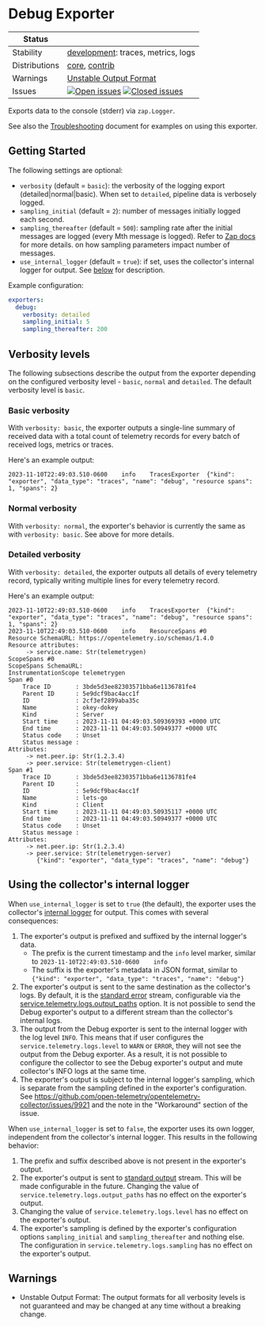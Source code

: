 # Debug Exporter

<!-- status autogenerated section -->
| Status        |           |
| ------------- |-----------|
| Stability     | [development]: traces, metrics, logs   |
| Distributions | [core], [contrib] |
| Warnings      | [Unstable Output Format](#warnings) |
| Issues        | [![Open issues](https://img.shields.io/github/issues-search/open-telemetry/opentelemetry-collector-contrib?query=is%3Aissue%20is%3Aopen%20label%3Aexporter%2Fdebug%20&label=open&color=orange&logo=opentelemetry)](https://github.com/open-telemetry/opentelemetry-collector-contrib/issues?q=is%3Aopen+is%3Aissue+label%3Aexporter%2Fdebug) [![Closed issues](https://img.shields.io/github/issues-search/open-telemetry/opentelemetry-collector-contrib?query=is%3Aissue%20is%3Aclosed%20label%3Aexporter%2Fdebug%20&label=closed&color=blue&logo=opentelemetry)](https://github.com/open-telemetry/opentelemetry-collector-contrib/issues?q=is%3Aclosed+is%3Aissue+label%3Aexporter%2Fdebug) |

[development]: https://github.com/open-telemetry/opentelemetry-collector#development
[core]: https://github.com/open-telemetry/opentelemetry-collector-releases/tree/main/distributions/otelcol
[contrib]: https://github.com/open-telemetry/opentelemetry-collector-releases/tree/main/distributions/otelcol-contrib
<!-- end autogenerated section -->

Exports data to the console (stderr) via `zap.Logger`.

See also the [Troubleshooting][troubleshooting_docs] document for examples on using this exporter.

[troubleshooting_docs]: ../../docs/troubleshooting.md

## Getting Started

The following settings are optional:

- `verbosity` (default = `basic`): the verbosity of the logging export
  (detailed|normal|basic). When set to `detailed`, pipeline data is verbosely
  logged.
- `sampling_initial` (default = `2`): number of messages initially logged each
  second.
- `sampling_thereafter` (default = `500`): sampling rate after the initial
  messages are logged (every Mth message is logged). Refer to [Zap
  docs](https://godoc.org/go.uber.org/zap/zapcore#NewSampler) for more details.
  on how sampling parameters impact number of messages.
- `use_internal_logger` (default = `true`): if set, uses the collector's internal logger for output. See [below](#using-the-collectors-internal-logger) for description.

Example configuration:

```yaml
exporters:
  debug:
    verbosity: detailed
    sampling_initial: 5
    sampling_thereafter: 200
```

## Verbosity levels

The following subsections describe the output from the exporter depending on the configured verbosity level - `basic`, `normal` and `detailed`.
The default verbosity level is `basic`.

### Basic verbosity

With `verbosity: basic`, the exporter outputs a single-line summary of received data with a total count of telemetry records for every batch of received logs, metrics or traces.

Here's an example output:

```console
2023-11-10T22:49:03.510-0600    info    TracesExporter  {"kind": "exporter", "data_type": "traces", "name": "debug", "resource spans": 1, "spans": 2}
```

### Normal verbosity

With `verbosity: normal`, the exporter's behavior is currently the same as with `verbosity: basic`.
See above for more details.

### Detailed verbosity

With `verbosity: detailed`, the exporter outputs all details of every telemetry record, typically writing multiple lines for every telemetry record.

Here's an example output:

```console
2023-11-10T22:49:03.510-0600    info    TracesExporter  {"kind": "exporter", "data_type": "traces", "name": "debug", "resource spans": 1, "spans": 2}
2023-11-10T22:49:03.510-0600    info    ResourceSpans #0
Resource SchemaURL: https://opentelemetry.io/schemas/1.4.0
Resource attributes:
     -> service.name: Str(telemetrygen)
ScopeSpans #0
ScopeSpans SchemaURL:
InstrumentationScope telemetrygen
Span #0
    Trace ID       : 3bde5d3ee82303571bba6e1136781fe4
    Parent ID      : 5e9dcf9bac4acc1f
    ID             : 2cf3ef2899aba35c
    Name           : okey-dokey
    Kind           : Server
    Start time     : 2023-11-11 04:49:03.509369393 +0000 UTC
    End time       : 2023-11-11 04:49:03.50949377 +0000 UTC
    Status code    : Unset
    Status message :
Attributes:
     -> net.peer.ip: Str(1.2.3.4)
     -> peer.service: Str(telemetrygen-client)
Span #1
    Trace ID       : 3bde5d3ee82303571bba6e1136781fe4
    Parent ID      :
    ID             : 5e9dcf9bac4acc1f
    Name           : lets-go
    Kind           : Client
    Start time     : 2023-11-11 04:49:03.50935117 +0000 UTC
    End time       : 2023-11-11 04:49:03.50949377 +0000 UTC
    Status code    : Unset
    Status message :
Attributes:
     -> net.peer.ip: Str(1.2.3.4)
     -> peer.service: Str(telemetrygen-server)
        {"kind": "exporter", "data_type": "traces", "name": "debug"}
```

## Using the collector's internal logger

When `use_internal_logger` is set to `true` (the default), the exporter uses the collector's [internal logger][internal_telemetry] for output.
This comes with several consequences:

1. The exporter's output is prefixed and suffixed by the internal logger's data.
   - The prefix is the current timestamp and the `info` level marker, similar to `2023-11-10T22:49:03.510-0600    info`
   - The suffix is the exporter's metadata in JSON format, similar to `{"kind": "exporter", "data_type": "traces", "name": "debug"}`
1. The exporter's output is sent to the same destination as the collector's logs. By default, it is the [standard error][stderr] stream,
   configurable via the [service.telemetry.logs.output_paths][configure_internal_logs] option.
   It is not possible to send the Debug exporter's output to a different stream than the collector's internal logs.
1. The output from the Debug exporter is sent to the internal logger with the log level `INFO`.
   This means that if user configures the `service.telemetry.logs.level` to `WARN` or `ERROR`,
   they will not see the output from the Debug exporter.
   As a result, it is not possible to configure the collector to see the Debug exporter's output
   and mute collector's INFO logs at the same time.
1. The exporter's output is subject to the internal logger's sampling,
   which is separate from the sampling defined in the exporter's configuration.
   See https://github.com/open-telemetry/opentelemetry-collector/issues/9921 and the note in the "Workaround" section of the issue.

When `use_internal_logger` is set to `false`, the exporter uses its own logger, independent from the collector's internal logger. This results in the following behavior:

1. The prefix and suffix described above is not present in the exporter's output.
1. The exporter's output is sent to [standard output][stdout] stream. This will be made configurable in the future. Changing the value of `service.telemetry.logs.output_paths` has no effect on the exporter's output.
1. Changing the value of `service.telemetry.logs.level` has no effect on the exporter's output.
1. The exporter's sampling is defined by the exporter's configuration options `sampling_initial` and `sampling_thereafter` and nothing else. The configuration in `service.telemetry.logs.sampling` has no effect on the exporter's output.

[internal_telemetry]: https://opentelemetry.io/docs/collector/internal-telemetry/
[stderr]: https://en.wikipedia.org/wiki/Standard_streams#Standard_error_(stderr)
[configure_internal_logs]: https://opentelemetry.io/docs/collector/internal-telemetry/#configure-internal-logs
[stdout]: https://en.wikipedia.org/wiki/Standard_streams#Standard_output_(stdout)

## Warnings

- Unstable Output Format: The output formats for all verbosity levels is not guaranteed and may be changed at any time without a breaking change.
